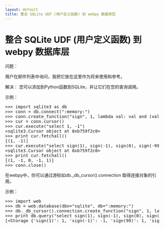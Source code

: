 ```yaml
---
layout: default
title: 整合 SQLite UDF (用户定义函数) 到 webpy 数据库层
---
```


# 整合 SQLite UDF (用户定义函数) 到 webpy 数据库层

问题：

用户在邮件列表中询问，我把它放在这里作为将来使用和参考。

解决：
您可以添加到Python函数到SQLite，并让它们在您的查询调用。

示例：

<pre>
>>> import sqlite3 as db
>>> conn = db.connect(":memory:")
>>> conn.create_function("sign", 1, lambda val: val and (val > 0 and 1 or -1))
>>> cur = conn.cursor()
>>> cur.execute("select 1, -1")
&lt;sqlite3.Cursor object at 0xb759f2c0&gt;
>>> print cur.fetchall()
[(1, -1)]
>>> cur.execute("select sign(1), sign(-1), sign(0), sign(-99), sign(99)")
&lt;sqlite3.Cursor object at 0xb759f2c0&gt;
>>> print cur.fetchall()
[(1, -1, 0, -1, 1)]
>>> conn.close()</pre>

在webpy中，你可以通过游标如db._db_cursor().connection 取得连接对象的引用。

示例：
<pre>
>>> import web
>>> db = web.database(dbn="sqlite", db=":memory:")
>>> db._db_cursor().connection.create_function("sign", 1, lambda val: val and (val > 0 and 1 or -1))
>>> print db.query("select sign(1), sign(-1), sign(0), sign(-99), sign(99)").list()
[&lt;Storage {'sign(1)': 1, 'sign(-1)': -1, 'sign(99)': 1, 'sign(-99)': -1, 'sign(0)': 0}&gt;]
</pre>